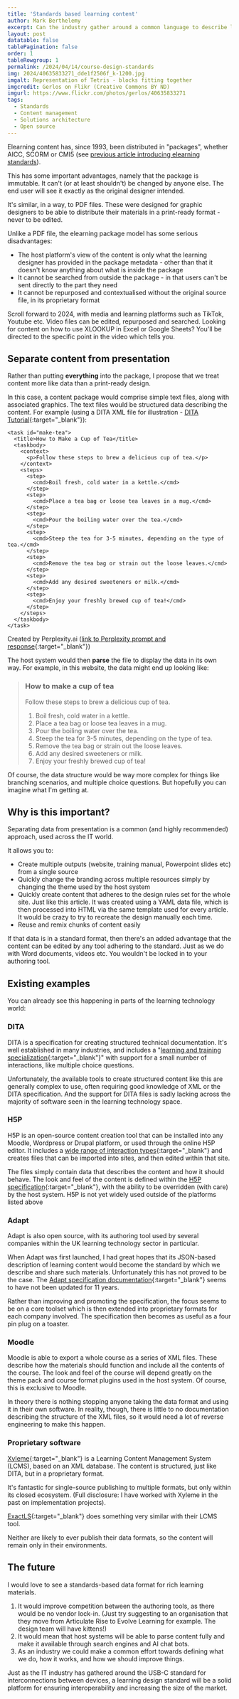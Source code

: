 ```yaml
---
title: 'Standards based learning content'
author: Mark Berthelemy
excerpt: Can the industry gather around a common language to describe learning content? 
layout: post
datatable: false
tablePagination: false
order: 1
tableRowgroup: 1
permalink: /2024/04/14/course-design-standards
img: 2024/40635833271_dde1f2506f_k-1200.jpg
imgalt: Representation of Tetris - blocks fitting together 
imgcredit: Gerlos on Flikr (Creative Commons BY ND)
imgurl: https://www.flickr.com/photos/gerlos/40635833271
tags:
  - Standards
  - Content management
  - Solutions architecture
  - Open source
---
```

Elearning content has, since 1993, been distributed in "packages", whether AICC, SCORM or CMI5 (see [previous article introducing elearning standards](/2024/04/05/elearning-standards)).

This has some important advantages, namely that the package is immutable. It can't (or at least shouldn't) be changed by anyone else. The end user will see it exactly as the original designer intended.

It's similar, in a way, to PDF files. These were designed for graphic designers to be able to distribute their materials in a print-ready format - never to be edited.

Unlike a PDF file, the elearning package model has some serious disadvantages:

- The host platform's view of the content is only what the learning designer has provided in the package metadata - other than that it doesn't know anything about what is inside the package
- It cannot be searched from outside the package - in that users can't be sent directly to the part they need
- It cannot be repurposed and contextualised without the original source file, in its proprietary format

Scroll forward to 2024, with media and learning platforms such as TikTok, Youtube etc. Video files can be edited, repurposed and searched. Looking for content on how to use XLOOKUP in Excel or Google Sheets? You'll be directed to the specific point in the video which tells you.

## Separate content from presentation

Rather than putting **everything** into the package, I propose that we treat content more like data than a print-ready design.

In this case, a content package would comprise simple text files, along with associated graphics. The text files would be structured data describing the content. For example (using a DITA XML file for illustration - [DITA Tutorial](https://www.xmlmind.com/tutorials/DITA/index.html){:target="_blank"}):

```
<task id="make-tea">
  <title>How to Make a Cup of Tea</title>
  <taskbody>
    <context>
      <p>Follow these steps to brew a delicious cup of tea.</p>
    </context>
    <steps>
      <step>
        <cmd>Boil fresh, cold water in a kettle.</cmd>
      </step>
      <step>
        <cmd>Place a tea bag or loose tea leaves in a mug.</cmd>
      </step>
      <step>
        <cmd>Pour the boiling water over the tea.</cmd>
      </step>
      <step>
        <cmd>Steep the tea for 3-5 minutes, depending on the type of tea.</cmd>
      </step>
      <step>
        <cmd>Remove the tea bag or strain out the loose leaves.</cmd>
      </step>
      <step>
        <cmd>Add any desired sweeteners or milk.</cmd>
      </step>
      <step>
        <cmd>Enjoy your freshly brewed cup of tea!</cmd>
      </step>
    </steps>
  </taskbody>
</task>
```

Created by Perplexity.ai ([link to Perplexity prompt and response](https://www.perplexity.ai/search/Please-create-instructions-ALOk.EFcQPSveDApTiQmLA#1){:target="_blank"})

The host system would then **parse** the file to display the data in its own way. For example, in this website, the data might end up looking like:

> ### How to make a cup of tea
> 
> Follow these steps to brew a delicious cup of tea.
>
> 1. Boil fresh, cold water in a kettle.
> 2. Place a tea bag or loose tea leaves in a mug.
> 3. Pour the boiling water over the tea.
> 4. Steep the tea for 3-5 minutes, depending on the type of tea.
> 5. Remove the tea bag or strain out the loose leaves.
> 6. Add any desired sweeteners or milk.
> 7. Enjoy your freshly brewed cup of tea!

Of course, the data structure would be way more complex for things like branching scenarios, and multiple choice questions. But hopefully you can imagine what I'm getting at.

## Why is this important?

Separating data from presentation is a common (and highly recommended) approach, used across the IT world.

It allows you to:

- Create multiple outputs (website, training manual, Powerpoint slides etc) from a single source
- Quickly change the branding across multiple resources simply by changing the theme used by the host system
- Quickly create content that adheres to the design rules set for the whole site. Just like this article. It was created using a YAML data file, which is then processed into HTML via the same template used for every article. It would be crazy to try to recreate the design manually each time.
- Reuse and remix chunks of content easily 

If that data is in a standard format, then there's an added advantage that the content can be edited by any tool adhering to the standard. Just as we do with Word documents, videos etc. You wouldn't be locked in to your authoring tool.

## Existing examples

You can already see this happening in parts of the learning technology world:

### DITA

DITA is a specification for creating structured technical documentation. It's well established in many industries, and includes a "[learning and training specialization](https://www.oxygenxml.com/dita/1.3/specs/archSpec/learningTraining/learning-and-training-specializations.html){:target="_blank"}" with support for a small number of interactions, like multiple choice questions.

Unfortunately, the available tools to create structured content like this are generally complex to use, often requiring good knowledge of XML or the DITA specification. And the support for DITA files is sadly lacking across the majority of software seen in the learning technology space.

### H5P

H5P is an open-source content creation tool that can be installed into any Moodle, Wordpress or Drupal platform, or used through the online H5P editor. It includes a [wide range of interaction types](https://h5p.org/content-types-and-applications){:target="_blank"} and creates files that can be imported into sites, and then edited within that site.

The files simply contain data that describes the content and how it should behave. The look and feel of the content is defined within the [H5P specification](https://h5p.org/documentation/developers/h5p-specification){:target="_blank"}, with the ability to be overridden (with care) by the host system. H5P is not yet widely used outside of the platforms listed above

### Adapt

Adapt is also open source, with its authoring tool used by several companies within the UK learning technology sector in particular.

When Adapt was first launched, I had great hopes that its JSON-based description of learning content would become the standard by which we describe and share such materials. Unfortunately this has not proved to be the case. The [Adapt specification documentation](https://github.com/adaptlearning/documentation/tree/master/01_cross_workstream/content_specification){:target="_blank"} seems to have not been updated for 11 years.

Rather than improving and promoting the specification, the focus seems to be on a core toolset which is then extended into proprietary formats for each company involved. The specification then becomes as useful as a four pin plug on a toaster.

### Moodle

Moodle is able to export a whole course as a series of XML files. These describe how the materials should function and include all the contents of the course. The look and feel of the course will depend greatly on the theme pack and course format plugins used in the host system. Of course, this is exclusive to Moodle.

In theory there is nothing stopping anyone taking the data format and using it in their own software. In reality, though, there is little to no documentation describing the structure of the XML files, so it would need a lot of reverse engineering to make this happen.

### Proprietary software

[Xyleme](https://xyleme.com/){:target="_blank"} is a Learning Content Management System (LCMS), based on an XML database. The content is structured, just like DITA, but in a proprietary format.

It's fantastic for single-source publishing to multiple formats, but only within its closed ecosystem. (Full disclosure: I have worked with Xyleme in the past on implementation projects).

[ExactLS](https://www.exactls.com/products/lcms/){:target="_blank"} does something very similar with their LCMS tool.

Neither are likely to ever publish their data formats, so the content will remain only in their environments.

## The future

I would love to see a standards-based data format for rich learning materials.

1. It would improve competition between the authoring tools, as there would be no vendor lock-in. (Just try suggesting to an organisation that they move from Articulate Rise to Evolve Learning for example. The design team will have kittens!)
2. It would mean that host systems will be able to parse content fully and make it available through search engines and AI chat bots.
3. As an industry we could make a common effort towards defining what we do, how it works, and how we should improve things.

Just as the IT industry has gathered around the USB-C standard for interconnections between devices, a learning design standard will be a solid platform for ensuring interoperability and increasing the size of the market.
